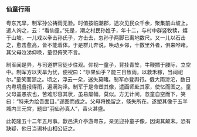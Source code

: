 <script type="text/javascript">
    var head = document.getElementsByTagName('head')[0];
    cssURL = '/public/article_1.css';
    linkTag = document.createElement('link');
    linkTag.href = cssURL;
    linkTag.setAttribute('type','text/css');
    linkTag.setAttribute('rel','stylesheet');
    head.appendChild(linkTag);
</script>
### 仙童行雨

粤东亢旱，制军孙公祷雨无验。时值按临潮郡，途次见民众千余，聚集前山坡上。遣人询之，云：“看仙童。”先是，潮之村民孙姓子，年十二，与村中群竖牧犊，嬉于山坡。一儿戏以拳击孙氏子，方击去，忽孙子两脚已离地数尺。又一儿以石击之，愈击愈高，皆不能着体。于是群儿奔说，哄动乡邻，十数里外者，俱来哗睹。其父母泣涕仰唤，童但俯笑不言。

制军闻是异，与司道群官徒步往观。仰视一童子，背挂青笠，牛鞭插于腰际，立空中。制军方以天旱为忧，便祝曰：“尔果仙乎？能三日致雨，以救禾稼，当祠祀尔。”童笑而颔之。顷之，浮云一朵，迷失莫睹。制军亦登舆行。俄大雨滂沱，数日内粤境叠报得雨，遍满沟泽。制军于是命塑其像，遣画师赴其家，使忆而图之。童父母盖愚农也，苦难形容其状，虽易屡幅，莫似。方无计间，忽童自空而下，笑曰：“特来为绘吾面目。”遂图而成之。父母将挽留之，倏失所在。遂塑其像于五羊城内三元宫，题曰“羽仙孙真人”，香火甚盛。

此乾隆五十二年五月事。歙邑洪介亭游粤东，亲见迎孙童子像，因询其颠末。恐有缺疑，他日当谒补山相公证之。

